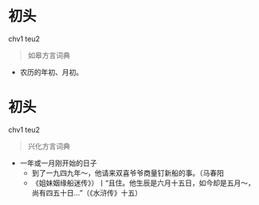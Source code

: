 # 初头
chv1 teu2
> 如皋方言词典
- 农历的年初、月初。

# 初头
chv1 teu2
> 兴化方言词典
- 一年或一月刚开始的日子
  - 到了一九四九年～，他请来双喜爷爷商量钉新船的事。（马春阳
  - 《姐妹姻缘船迷传》）丨“且住。他生辰是六月十五日，如今却是五月～，尚有四五十日…”（《水浒传》十五）
